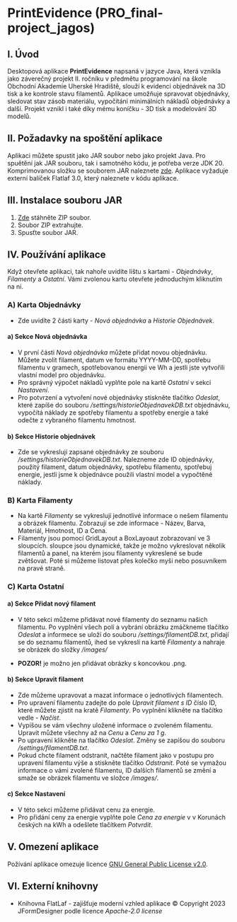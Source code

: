 # PrintEvidence (PRO_final-project_jagos)
## I. Úvod
Desktopová aplikace **PrintEvidence** napsaná v jazyce Java, která vznikla jako záverečný projekt II. ročníku v předmětu programování na škole Obchodní Akademie Uherské Hradiště, slouží k evidenci objednávek na 3D tisk a ke kontrole stavu filamentů. Aplikace umožňuje spravovat objednávky, sledovat stav zásob materiálu, vypočítání minimálních nákladů objednávky a další. Projekt vznikl i také díky mému koníčku - 3D tisk a modelování 3D modelů.
## II. Požadavky na spoštění aplikace
Aplikaci můžete spustit jako JAR soubor nebo jako projekt Java. Pro spuětění jak JAR souboru, tak i samotného kódu, je potřeba verze JDK 20. Komprimovanou složku se souborem JAR naleznete [zde](https://github.com/martinjagos/PRO_final-project_jagos/releases). Aplikace vyžaduje externí balíček Flatlaf 3.0, který naleznete v kódu aplikace.
## III. Instalace souboru JAR
1. [Zde](https://github.com/martinjagos/PRO_final-project_jagos/releases) stáhněte ZIP soubor.
2. Soubor ZIP extrahujte.
3. Spusťte soubor JAR.
## IV. Používání aplikace
Když otevřete aplikaci, tak nahoře uvidíte lištu s kartami - *Objednávky*, *Filamenty* a *Ostatní*. Vámi zvolenou kartu otevřete jednoduchým kliknutím na ni.
### A) Karta Objednávky
* Zde uvidíte 2 části karty - *Nová objednávka* a *Historie Objednávek*.
#### a) Sekce Nová objednávka
* V první části *Nová objednávka* můžete přidat novou objednávku. Můžete zvolit filament, datum ve formátu YYYY-MM-DD, spotřebu filamentu v gramech, spotřebovanou energii ve Wh a jestli jste vytvořili vlastní model pro objednávku.
* Pro správný výpočet nákladů vyplňte pole na kartě *Ostatní* v sekci *Nastavení*.
* Pro potvrzení a vytvoření nové objednávky stiskněte tlačítko *Odeslat*, které zapíše do souboru */settings/historieObjednavekDB.txt* objednávku, vypočítá náklady ze spotřeby filamentu a spotřeby energie a také odečte z vybraného filamentu hmotnost.
#### b) Sekce Historie objednávek
* Zde se vykreslují zapsané objednávky ze souboru */settings/historieObjednavekDB.txt*. Nalezneme zde ID objednávky, použitý filament, datum objednávky, spotřebu filamentu, spotřebuj energie, jestli jsme k objednávce použili vlastní model a vypočtěné náklady.
### B) Karta Filamenty
* Na kartě *Filamenty* se vykreslují jednotlivé informace o nešem filamentu a obrázek filamentu. Zobrazují se zde informace - Název, Barva, Materiál, Hmotnost, ID a Cena.
* Filamenty jsou pomocí GridLayout a BoxLayoaut zobrazovaní ve 3 sloupcích. sloupce jsou dynamické, takže je možno vykreslovat několik filamentů a panel, na kterém jsou filamenty vykreslené se bude zvětšovat. Poté si můžeme listovat přes kolečko myši nebo posuvníkem na pravé straně.

### C) Karta Ostatní
#### a) Sekce Přidat nový filament
* V této sekci můžeme přidávat nové filamenty do seznamu našich filamentu. Po vyplnění všech polí a vybrání obrázku zmáčkneme tlačítko *Odeslat* a informece se uloží do souboru */settings/filamentDB.txt*, přidají se do seznamu filamentů, ihed se vykreslí na kartě *Filamenty* a nahraje se obrázek do složky */images/*

* **POZOR!** je možno jen přidávat obrázky s koncovkou .png.
#### b) Sekce Upravit filament
* Zde můžeme upravovat a mazat informace o jednotlivých filamentech.
* Pro upravení filamentu zadejte do pole *Upravit filament s ID* číslo ID, které můžete zjistit na kratě *Filamenty*. Po vyplnění klikněte na tlačítko vedle - *Načíst*.
* Vypíšou se vám všechny uložené informace o zvoleném filamentu. Upravit můžete všechny až na *Cenu* a *Cenu za 1 g*.
* Po upravení klikněte na tlačítko *Odeslat*. Změny se zapíšou do souboru */settings/filamentDB.txt*. 
* Pokud chcte filament odstranit, načtěte filament jako v postupu pro upravení filamentu výše a stiskněte tlačítko *Odstranit*. Poté se vymažou informace o vámi zvolené filamentu, ID dalších filamentů se změní a smaže se obrázek filamentu ve složce */images/*.
#### c) Sekce Nastavení
* V této sekci můžeme přidávat cenu za energie.
* Pro přidání ceny za energie vyplňte pole *Cena za energie* v v Korunách českých na kWh a odešlete tlačítkem *Potvrdit*.
## V. Omezení aplikace
Požívání aplikace omezuje licence [GNU General Public License v2.0](https://github.com/martinjagos/PRO_final-project_jagos/blob/master/LICENSE).
## VI. Externí knihovny
* Knihovna FlatLaf - zajišťuje moderní vzhled aplikace © Copyright 2023 JFormDesigner podle licence *Apache-2.0 license*
